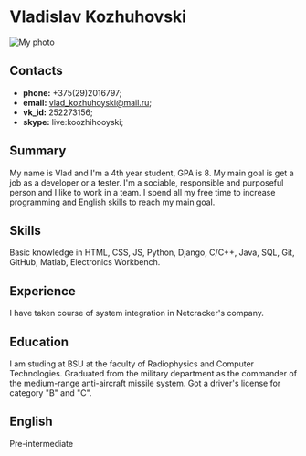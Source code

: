 # **Vladislav Kozhuhovski**
![My photo](https://ibb.co/6s5qWt1)
## **Contacts**

- **phone:** +375(29)2016797;
- **email:** vlad_kozhuhoyski@mail.ru;
- **vk_id:** 252273156;
- **skype:** live:koozhihooyski;

## **Summary**

My name is Vlad and I'm a 4th year student, GPA is 8. My main goal is get a job as a developer or a tester. 
I'm a sociable, responsible and purposeful person and I like to work in a team.
I spend all my free time to increase programming and English skills to reach my main goal.

## **Skills**

Basic knowledge in HTML, CSS, JS, Python, Django, C/C++, Java, SQL, Git, GitHub, Matlab, Electronics Workbench.

## **Experience**

I have taken course of system integration in Netcracker's company.

## **Education**

I am studing at BSU at the faculty of Radiophysics and Computer Technologies.
Graduated from the military department as the commander of the medium-range anti-aircraft missile system.
Got a driver's license for category "B" and "C".

## **English**

Pre-intermediate
